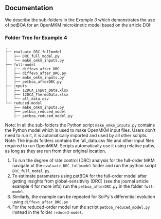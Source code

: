 Documentation
-------------

We describe the sub-folders in the *Example 3* which demonstrates the use of petBOA for an OpenMKM microkinetic model based on the article DOI: 

### Folder Tree for Example 4

```
.
├── evaluate_DRC_fullmodel
│   ├── DRC_full_model.py
│   └── make_omkm_inputs.py
├── full-model
│   ├── diffevo_after_DRC
│   ├── diffevo_after_DRC.py
│   ├── make_omkm_inputs.py
│   ├── petboa_afterDRC.py
├── inputs
│   ├── 12DCA_Input_Data.xlsx
│   ├── 12DCA_ThermoData.xlsx
│   └── all_data.csv
└── reduced-model
    ├── make_omkm_inputs.py
    ├── petboa_reduced_model
    ├── petboa_reduced_model.py
```

Note: In all the sub-folders the Python script `make_omkm_inputs.py` contains the Python model which is used to make OpenMKM input files. Users don't need to run it, it is automatically imported and used by all other scripts. 
Note: The inputs folders contains the 'all_data.csv file and other input files required to run OpenMKM. Scripts automatically use it using relative paths, as long as they are run from thier original location.  

1. To run the degree of rate control (DRC) analysis for the full-order MKM navigate ot the `evaluate_DRC_fullmodel` folder and run the python script `DRC_full_model.py`. 
2. To estimate parameters using petBOA for the full-order model after getting insights from global-sensitivity (DRC) (see the journal article example 4 for more info) run the `petboa_afterDRC.py` in the folder `full-model`.
3. Similarly, the example can be repeated for SciPy's differential evolution using `diffevo_after_DRC.py`
4. For the reduced-order model run the script `petboa_reduced_model.py` instead in the folder `reduced-model`.

